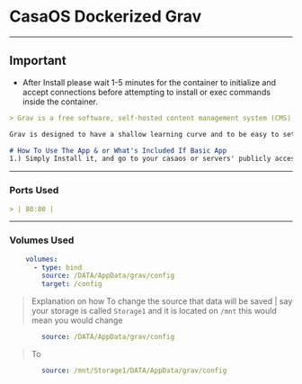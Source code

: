 # CasaOS Dockerized Grav
---
## Important 
- After Install please wait 1-5 minutes for the container to initialize and accept connections before attempting to install or exec commands inside the container.
```md
> Grav is a free software, self-hosted content management system (CMS) written in the PHP programming language and based on the Symfony web application framework. It uses a flat-file database for both backend and frontend.

Grav is designed to have a shallow learning curve and to be easy to set up. The focus of Grav is speed and simplicity, rather than an abundance of built-in features that come at the expense of complexity.
```
```md
# How To Use The App & or What's Included If Basic App
1.) Simply Install it, and go to your casaos or servers' publicly accessible IP address, and if you changed the default `80:` port and exposed port please make sure to navigate to that `IP.IP.IP.IP`:`port`.
```
---

### Ports Used
```md
> | 80:80 |  
```
---

### Volumes Used
```yaml
    volumes:
      - type: bind
        source: /DATA/AppData/grav/config
        target: /config
```
> Explanation on how To change the source that data will be saved | say your storage is called `Storage1` and it is located on `/mnt` this would mean you would change 
```yaml
        source: /DATA/AppData/grav/config
```
> To
```yaml
        source: /mnt/Storage1/DATA/AppData/grav/config
```
